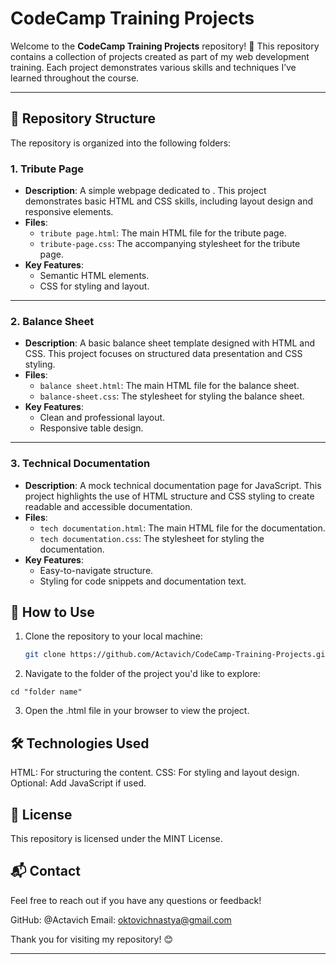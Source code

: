 # CodeCamp Training Projects

Welcome to the **CodeCamp Training Projects** repository! 🎉 This repository contains a collection of projects created as part of my web development training. Each project demonstrates various skills and techniques I’ve learned throughout the course.

---

## 📂 Repository Structure

The repository is organized into the following folders:

### 1. **Tribute Page**
   - **Description**: A simple webpage dedicated to . This project demonstrates basic HTML and CSS skills, including layout design and responsive elements.
   - **Files**:
     - `tribute page.html`: The main HTML file for the tribute page.
     - `tribute-page.css`: The accompanying stylesheet for the tribute page.
   - **Key Features**:
     - Semantic HTML elements.
     - CSS for styling and layout.

---

### 2. **Balance Sheet**
   - **Description**: A basic balance sheet template designed with HTML and CSS. This project focuses on structured data presentation and CSS styling.
   - **Files**:
     - `balance sheet.html`: The main HTML file for the balance sheet.
     - `balance-sheet.css`: The stylesheet for styling the balance sheet.
   - **Key Features**:
     - Clean and professional layout.
     - Responsive table design.

---

### 3. **Technical Documentation**
   - **Description**: A mock technical documentation page for JavaScript. This project highlights the use of HTML structure and CSS styling to create readable and accessible documentation.
   - **Files**:
     - `tech documentation.html`: The main HTML file for the documentation.
     - `tech documentation.css`: The stylesheet for styling the documentation.
   - **Key Features**:
     - Easy-to-navigate structure.
     - Styling for code snippets and documentation text.
       
## 🚀 How to Use
1. Clone the repository to your local machine:
   ```bash
   git clone https://github.com/Actavich/CodeCamp-Training-Projects.git
2. Navigate to the folder of the project you'd like to explore:

`cd "folder name"`

3. Open the .html file in your browser to view the project.

## 🛠️ Technologies Used
HTML: For structuring the content.
CSS: For styling and layout design.
Optional: Add JavaScript if used.

## 📄 License
This repository is licensed under the MINT License.

## 📬 Contact
Feel free to reach out if you have any questions or feedback!

GitHub: @Actavich
Email: [oktovichnastya@gmail.com](mailto:oktovichnastya@gmail.com)

Thank you for visiting my repository! 😊

---
